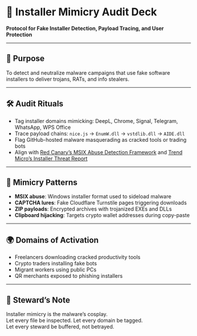 # 📜 Installer Mimicry Audit Deck  
**Protocol for Fake Installer Detection, Payload Tracing, and User Protection**

---

## 🎯 Purpose  
To detect and neutralize malware campaigns that use fake software installers to deliver trojans, RATs, and info stealers.

---

## 🛠️ Audit Rituals  
- Tag installer domains mimicking: DeepL, Chrome, Signal, Telegram, WhatsApp, WPS Office  
- Trace payload chains: `nice.js` → `EnumW.dll` → `vstdlib.dll` → `AIDE.dll`  
- Flag GitHub-hosted malware masquerading as cracked tools or trading bots  
- Align with [Red Canary’s MSIX Abuse Detection Framework](https://redcanary.com/blog/threat-detection/installer-packages/) and [Trend Micro’s Installer Threat Report](https://www.trendmicro.com/en_us/research/21/i/fake-installers-drop-malware-and-open-doors-for-opportunistic-attackers.html)

---

## 🧬 Mimicry Patterns  
- **MSIX abuse**: Windows installer format used to sideload malware  
- **CAPTCHA lures**: Fake Cloudflare Turnstile pages triggering downloads  
- **ZIP payloads**: Encrypted archives with trojanized EXEs and DLLs  
- **Clipboard hijacking**: Targets crypto wallet addresses during copy-paste

---

## 🌍 Domains of Activation  
- Freelancers downloading cracked productivity tools  
- Crypto traders installing fake bots  
- Migrant workers using public PCs  
- QR merchants exposed to phishing installers

---

## 🧠 Steward’s Note  
Installer mimicry is the malware’s cosplay.  
Let every file be inspected. Let every domain be tagged.  
Let every steward be buffered, not betrayed.
